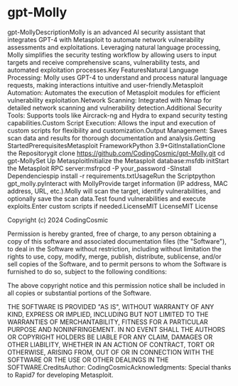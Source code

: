 # gpt-Molly
gpt-MollyDescriptionMolly is an advanced AI security assistant that integrates GPT-4 with Metasploit to automate network vulnerability assessments and exploitations. Leveraging natural language processing, Molly simplifies the security testing workflow by allowing users to input targets and receive comprehensive scans, vulnerability tests, and automated exploitation processes.Key FeaturesNatural Language Processing: Molly uses GPT-4 to understand and process natural language requests, making interactions intuitive and user-friendly.Metasploit Automation: Automates the execution of Metasploit modules for efficient vulnerability exploitation.Network Scanning: Integrated with Nmap for detailed network scanning and vulnerability detection.Additional Security Tools: Supports tools like Aircrack-ng and Hydra to expand security testing capabilities.Custom Script Execution: Allows the input and execution of custom scripts for flexibility and customization.Output Management: Saves scan data and results for thorough documentation and analysis.Getting StartedPrerequisitesMetasploit FrameworkPython 3.9+GitInstallationClone the Repositorygit clone https://github.com/CodingCosmic/gpt-Molly.git
cd gpt-MollySet Up MetasploitInitialize the Metasploit database:msfdb initStart the Metasploit RPC server:msfrpcd -P your_password -SInstall Dependenciespip install -r requirements.txtUsageRun the Scriptpython gpt_molly.pyInteract with MollyProvide target information (IP address, MAC address, URL, etc.).Molly will scan the target, identify vulnerabilities, and optionally save the scan data.Test found vulnerabilities and execute exploits.Enter custom scripts if needed.LicenseMIT LicenseMIT License

Copyright (c) 2024 CodingCosmic

Permission is hereby granted, free of charge, to any person obtaining a copy
of this software and associated documentation files (the "Software"), to deal
in the Software without restriction, including without limitation the rights
to use, copy, modify, merge, publish, distribute, sublicense, and/or sell
copies of the Software, and to permit persons to whom the Software is
furnished to do so, subject to the following conditions:

The above copyright notice and this permission notice shall be included in all
copies or substantial portions of the Software.

THE SOFTWARE IS PROVIDED "AS IS", WITHOUT WARRANTY OF ANY KIND, EXPRESS OR
IMPLIED, INCLUDING BUT NOT LIMITED TO THE WARRANTIES OF MERCHANTABILITY,
FITNESS FOR A PARTICULAR PURPOSE AND NONINFRINGEMENT. IN NO EVENT SHALL THE
AUTHORS OR COPYRIGHT HOLDERS BE LIABLE FOR ANY CLAIM, DAMAGES OR OTHER
LIABILITY, WHETHER IN AN ACTION OF CONTRACT, TORT OR OTHERWISE, ARISING FROM,
OUT OF OR IN CONNECTION WITH THE SOFTWARE OR THE USE OR OTHER DEALINGS IN THE
SOFTWARE.CreditsAuthor: CodingCosmicAcknowledgments: Special thanks to Rapid7 for developing Metasploit.

